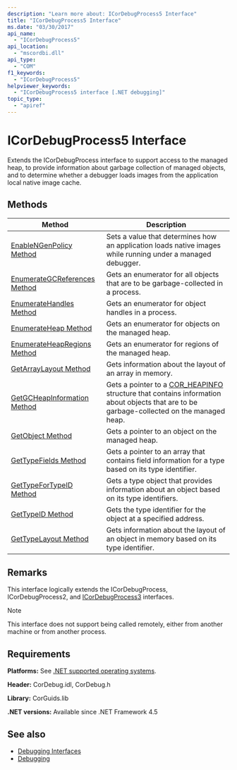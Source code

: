 ```yaml
---
description: "Learn more about: ICorDebugProcess5 Interface"
title: "ICorDebugProcess5 Interface"
ms.date: "03/30/2017"
api_name:
  - "ICorDebugProcess5"
api_location:
  - "mscordbi.dll"
api_type:
  - "COM"
f1_keywords:
  - "ICorDebugProcess5"
helpviewer_keywords:
  - "ICorDebugProcess5 interface [.NET debugging]"
topic_type:
  - "apiref"
---
```

# ICorDebugProcess5 Interface

Extends the ICorDebugProcess interface to support access to the managed heap, to provide information about garbage collection of managed objects, and to determine whether a debugger loads images from the application local native image cache.

## Methods

|Method|Description|
|------------|-----------------|
|[EnableNGenPolicy Method](icordebugprocess5-enablengenpolicy-method.md)|Sets a value that determines how an application loads native images while running under a managed debugger.|
|[EnumerateGCReferences Method](icordebugprocess5-enumerategcreferences-method.md)|Gets an enumerator for all objects that are to be garbage-collected in a process.|
|[EnumerateHandles Method](icordebugprocess5-enumeratehandles-method.md)|Gets an enumerator for object handles in a process.|
|[EnumerateHeap Method](icordebugprocess5-enumerateheap-method.md)|Gets an enumerator for objects on the managed heap.|
|[EnumerateHeapRegions Method](icordebugprocess5-enumerateheapregions-method.md)|Gets an enumerator for regions of the managed heap.|
|[GetArrayLayout Method](icordebugprocess5-getarraylayout-method.md)|Gets information about the layout of an array in memory.|
|[GetGCHeapInformation Method](icordebugprocess5-getgcheapinformation-method.md)|Gets a pointer to a [COR_HEAPINFO](cor-heapinfo-structure.md) structure that contains information about objects that are to be garbage-collected on the managed heap.|
|[GetObject Method](icordebugprocess5-getobject-method.md)|Gets a pointer to an object on the managed heap.|
|[GetTypeFields Method](icordebugprocess5-gettypefields-method.md)|Gets a pointer to an array that contains field information for a type based on its type identifier.|
|[GetTypeForTypeID Method](icordebugprocess5-gettypefortypeid-method.md)|Gets a type object that provides information about an object based on its type identifiers.|
|[GetTypeID Method](icordebugprocess5-gettypeid-method.md)|Gets the type identifier for the object at a specified address.|
|[GetTypeLayout Method](icordebugprocess5-gettypelayout-method.md)|Gets information about the layout of an object in memory based on its type identifier.|

## Remarks

 This interface logically extends the ICorDebugProcess, ICorDebugProcess2, and [ICorDebugProcess3](icordebugprocess3-interface.md) interfaces.

> [!NOTE]
> This interface does not support being called remotely, either from another machine or from another process.

## Requirements

 **Platforms:** See [.NET supported operating systems](https://github.com/dotnet/core/blob/main/os-lifecycle-policy.md).

 **Header:** CorDebug.idl, CorDebug.h

 **Library:** CorGuids.lib

 **.NET versions:** Available since .NET Framework 4.5

## See also

- [Debugging Interfaces](debugging-interfaces.md)
- [Debugging](index.md)
